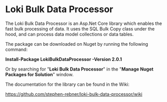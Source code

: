 # Loki Bulk Data Processor
The Loki Bulk Data Processor is an Asp.Net Core library which enables the fast bulk processing of data. It uses the SQL Bulk Copy class under the hood, and can process data model collections or data tables.

The package can be downloaded on Nuget by running the following command:

**Install-Package LokiBulkDataProcessor -Version 2.0.1**

Or by searching for "**Loki Bulk Data Processor**" in the "**Manage Nuget Packages for Solution**" window.

The documentation for the library can be found in the Wiki: 

https://github.com/stephen-rebner/loki-bulk-data-processor/wiki
